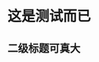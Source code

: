 <!--
 * @Author: 被代码揍扁的砖头
 * @Date: 2020-08-19 07:28:43
 * @LastEditTime: 2020-08-20 20:27:34
-->

# 这是测试而已

## 二级标题可真大
